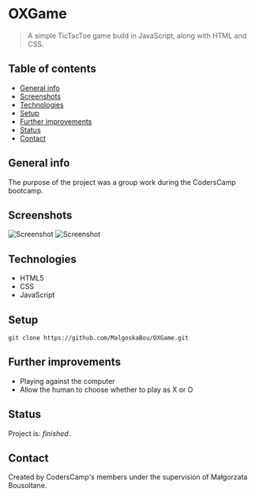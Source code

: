 # OXGame
> A simple TicTacToe game build in JavaScript, along with HTML and CSS.

## Table of contents
* [General info](#general-info)
* [Screenshots](#screenshots)
* [Technologies](#technologies)
* [Setup](#setup)
* [Further improvements](#further-improvements)
* [Status](#status)
* [Contact](#contact)

## General info
The purpose of the project was a group work during the CodersCamp bootcamp.

## Screenshots
![Screenshot](https://github.com/MalgoskaBou/OXGame/blob/dev/img/screenshot1.png)
![Screenshot](https://github.com/MalgoskaBou/OXGame/blob/dev/img/screenshot2.png)

## Technologies
* HTML5
* CSS
* JavaScript

## Setup
`git clone https://github.com/MalgoskaBou/OXGame.git`

## Further improvements
* Playing against the computer
* Allow the human to choose whether to play as X or O

## Status
Project is: _finished_.

## Contact
Created by CodersCamp's members under the supervision of Małgorzata Bousoltane.
